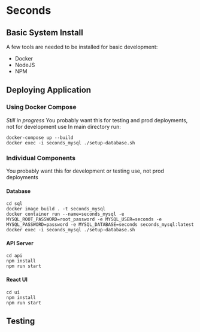 # Seconds

## Basic System Install
A few tools are needed to be installed for basic development:
* Docker
* NodeJS
* NPM

## Deploying Application
### Using Docker Compose
_Still in progress_
You probably want this for testing and prod deployments, not for development use
In main directory run:
```shell
docker-compose up --build
docker exec -i seconds_mysql ./setup-database.sh
```
### Individual Components
You probably want this for development or testing use, not prod deployments 
#### Database
```shell
cd sql
docker image build . -t seconds_mysql
docker container run --name=seconds_mysql -e MYSQL_ROOT_PASSWORD=root_password -e MYSQL_USER=seconds -e MYSQL_PASSWORD=password -e MYSQL_DATABASE=seconds seconds_mysql:latest
docker exec -i seconds_mysql ./setup-database.sh
```

#### API Server
```shell
cd api
npm install
npm run start
```

#### React UI
```shell
cd ui
npm install
npm run start
```

## Testing
